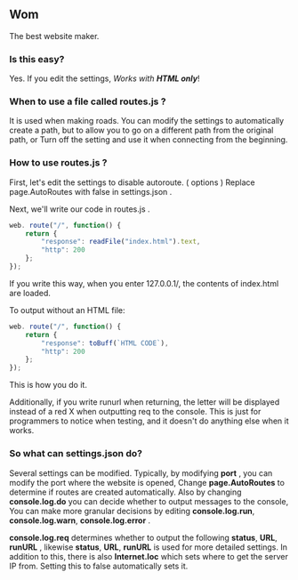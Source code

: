 ## Wom
The best website maker.

### Is this easy?
Yes. If you edit the settings,
*Works with **HTML only***!

### When to use a file called routes.js ?
It is used when making roads.
You can modify the settings to automatically create a path, but
to allow you to go on a different path from the original path, or
Turn off the setting and use it when connecting from the beginning.

### How to use routes.js ?
First, let's edit the settings to disable autoroute. ( options )
Replace page.AutoRoutes with false in settings.json .

Next, we'll write our code in routes.js .
```javascript
web. route("/", function() {
    return {
        "response": readFile("index.html").text,
        "http": 200
    };
});
```

If you write this way, when you enter 127.0.0.1/, the contents of index.html are loaded.

To output without an HTML file:
```javascript
web. route("/", function() {
    return {
        "response": toBuff(`HTML CODE`),
        "http": 200
    };
});
```
This is how you do it.

Additionally, if you write runurl when returning,
the letter will be displayed instead of a red X when outputting req to the console.
This is just for programmers to notice when testing,
and it doesn't do anything else when it works.

### So what can settings.json do?
Several settings can be modified.
Typically, by modifying **port** ,
you can modify the port where the website is opened,
Change **page.AutoRoutes** to determine if routes are created automatically.
Also by changing **console.log.do** you can decide whether to output messages to the console,
You can make more granular decisions by editing
**console.log.run**, **console.log.warn**, **console.log.error** .

**console.log.req** determines whether to output the following
**status**, **URL**, **runURL** , likewise **status**, **URL**, **runURL** is used for more detailed settings.
In addition to this, there is also **Internet.loc** which sets where to get the server IP from. Setting this to false automatically sets it.
